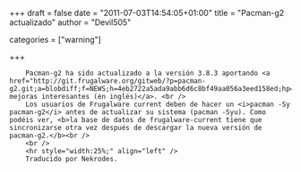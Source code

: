 
+++
draft = false
date = "2011-07-03T14:54:05+01:00"
title = "Pacman-g2 actualizado"
author = "Devil505"

categories = ["warning"]

+++

        Pacman-g2 ha sido actualizado a la versión 3.8.3 aportando <a href="http://git.frugalware.org/gitweb/?p=pacman-g2.git;a=blobdiff;f=NEWS;h=4eb2722a5ada9abb6d6c8bf49aa056a3eed158ed;hp=1991c951e6c568ba6bc397f8408c9ecc6d703aa2;hb=5a09808268317836e3ee1d8dbb0fb37ebca6f3e9;hpb=4de1fecd3c7c49725b522f9a1134450b73069f62">algunas mejoras interesantes (en inglés)</a>. <br />
        Los usuarios de Frugalware current deben de hacer un <i>pacman -Sy pacman-g2</i> antes de actualizar su sistema (pacman -Syu). Como podéis ver, <b>la base de datos de frugalware-current tiene que sincronizarse otra vez después de descargar la nueva versión de pacman-g2.</b><br />
        <br />
        <hr style="width:25%;" align="left" />
        Traducido por Nekrodes.
            
        